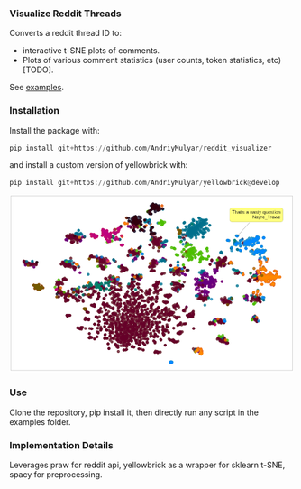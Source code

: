 ### Visualize Reddit Threads

Converts a reddit thread ID to:
- interactive t-SNE plots of comments.
- Plots of various comment statistics (user counts, token statistics, etc) [TODO].

See [examples](/examples).

### Installation
Install the package with:
```python
pip install git+https://github.com/AndriyMulyar/reddit_visualizer
```
and install a custom version of yellowbrick with:
```python
pip install git+https://github.com/AndriyMulyar/yellowbrick@develop
```
![TSNE Example](docs/tsne_example.png)

### Use
Clone the repository, pip install it, then directly run any script in the examples folder.

### Implementation Details
Leverages praw for reddit api, yellowbrick as a wrapper for sklearn t-SNE, spacy for preprocessing.